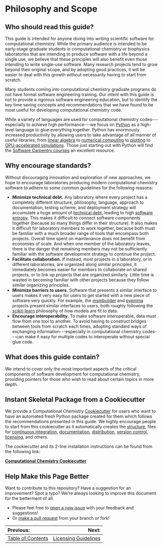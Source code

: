 # Philosophy and Scope

## Who should read this guide?

This guide is intended for anyone diving into writing scientific software for computational chemistry.
While the primary audience is intended to be early-stage graduate students in computational chemistry or biophysics 
laboratories that are intending to produce software with a life beyond a single use, we believe that these principles 
will also benefit even those intending to write single-use software.
Many research projects tend to grow beyond their original scope, and by adopting good practices, it will be easier to 
deal with this growth without necessarily having to start from scratch.

Many students coming into computational chemistry graduate programs do not have formal software engineering training.
Our intent with this guide is not to provide a rigorous software engineering education, but to identify the key 
time saving concepts and recommendations that we have found to be most useful for developing computational chemistry 
code.

While a variety of languages are used for computational chemistry 
codes---especially to achieve high performance---we focus on [Python](https://www.python.org/) as a high-level language 
to glue everything together.
Python has enormously increased productivity by allowing users to take advantage of all manner of useful libraries, 
from [linear algebra](http://www.numpy.org/) to [numerical computing](http://scipy.org/) to 
[plotting](http://seaborn.pydata.org/) to [GPU-accelerated simulations](http://openmm.org).
Those just starting out with Python will find the 
[Software Carpentry courses](http://swcarpentry.github.io/python-novice-inflammation/) an excellent resource.

## Why encourage standards?

Without discouraging innovation and exploration of new approaches, we hope to encourage laboratories producing modern 
computational chemistry software to adhere to some common guidelines for the following reasons:

* __Minimize technical debt.__ Any laboratory where every project has a completely different structure, philosophy, 
    language, approach to documentation, testing scheme, and deployment strategy will accumulate a huge amount of 
    [technical debt](https://en.wikipedia.org/wiki/Technical_debt), leading to high 
    [software entropy](https://en.wikipedia.org/wiki/Software_entropy). This makes it difficult to connect software 
    components together (because so many things differ in their structure). It also makes it difficult for laboratory 
    members to work together, because both must be familiar with a much broader range of tools that encompass both 
    projects. Overall time spent on maintenance does not benefit from economies of scale. And when one member of the 
    laboratory leaves, there is the danger that remaining members may not be sufficiently familiar with the software 
    development strategy to continue the project.
* __Facilitate collaboration.__ If instead, most projects in a laboratory, or in different laboratories, are organized 
    along similar principles, it immediately becomes easier for members to collaborate on shared projects, or to link up 
    projects that are organized similarly. Little time is wasted in becoming familiar with other projects because they 
    follow similar organizing principles.
* __Minimize barriers to users.__ Software that presents a similar interface to users makes it very easy for users to 
    get started with a new piece of software very quickly. For example, the [msmbuilder](http://msmbuilder.org/) and 
    [pyemma](http://pyemma.org) projects present similar interfaces to users, both roughly following the 
    [scikit-learn](http://scikit-learn.org/) philosophy of how models are fit to data.
* __Encourage interoperability.__ To make software interoperable, data must flow from one tool to another. To avoid 
    having to construct bridges between tools from scratch each times, adopting standard ways of exchanging 
    information---especially in computational chemistry codes---can make it easy for multiple codes to interoperate 
    without special glue code.

## What does this guide contain?

We intend to cover only the most important aspects of the critical components of software development for computational 
chemistry, providing pointers for those who wish to read about certain topics in more depth.

## Instant Skeletal Package from a Cookiecutter

We provide a Computational Chemistry [Cookiecutter](http://cookiecutter.readthedocs.io/en/latest/) 
for users who want to have an automated fresh Python package created for them which follows the recommendations 
presented in this guide. We highly encourage people to start from this cookiecutter as it automatically creates 
the [structure], files for [continuous integration], [documentation], [distribution], [version control], 
[licensing], and others. 

The cookiecutter and its 2-line installation instructions can be found from the following link:

**[Computational Chemistry Cookiecutter](https://github.com/choderalab/cookiecutter-compchem)**

## Help Make this Page Better

Want to contribute to this repository? Have a suggestion for an improvement?
Spot a typo? We're always looking to improve this document for the betterment of all.

* Please feel free to [open a new issue](https://github.com/choderalab/software-development/issues/new) with your feedback and suggestions!
* Or [make a pull request](https://github.com/choderalab/software-development/compare) from your branch or fork!

|__Previous:__|__Next:__|
|:---|---:|
|[Table of Contents](https://github.com/choderalab/software-development/blob/master/README.md)|[Licensing Guidelines](https://github.com/choderalab/software-development/blob/master/LICENSING_GUIDELINES.md)|


[structure]: https://github.com/choderalab/software-development/blob/master/STRUCTURING_YOUR_PROJECT.md
[continuous integration]: https://github.com/choderalab/software-development/blob/master/CONTINUOUS_INTEGRATION.md
[documentation]: https://github.com/choderalab/software-development/blob/master/DOCUMENTATION.md
[distribution]: https://github.com/choderalab/software-development/blob/master/PACKAGING_AND_DEPLOYMENT.md
[version control]: https://github.com/choderalab/software-development/blob/master/VERSION_CONTROL.md
[licensing]: https://github.com/choderalab/software-development/blob/master/LICENSING_GUIDELINES.md
